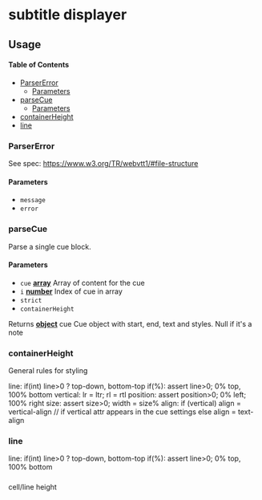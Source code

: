 # subtitle displayer

## Usage

<!-- Generated by documentation.js. Update this documentation by updating the source code. -->

#### Table of Contents

-   [ParserError](#parsererror)
    -   [Parameters](#parameters)
-   [parseCue](#parsecue)
    -   [Parameters](#parameters-1)
-   [containerHeight](#containerheight)
-   [line](#line)

### ParserError

See spec: <https://www.w3.org/TR/webvtt1/#file-structure>

#### Parameters

-   `message`  
-   `error`  

### parseCue

Parse a single cue block.

#### Parameters

-   `cue` **[array](https://developer.mozilla.org/docs/Web/JavaScript/Reference/Global_Objects/Array)** Array of content for the cue
-   `i` **[number](https://developer.mozilla.org/docs/Web/JavaScript/Reference/Global_Objects/Number)** Index of cue in array
-   `strict`  
-   `containerHeight`  

Returns **[object](https://developer.mozilla.org/docs/Web/JavaScript/Reference/Global_Objects/Object)** cue Cue object with start, end, text and styles.
                      Null if it's a note

### containerHeight

General rules for styling

line: if(int) line>0 ? top-down, bottom-top
      if(%): assert line>0; 0% top, 100% bottom
vertical: lr = ltr; rl = rtl
position: assert position>0; 0% left; 100% right
size: assert size>0; width = size%
align: if (vertical) align = vertical-align // if vertical attr appears in the cue settings
       else align = text-align

### line

line: if(int) line>0 ? top-down, bottom-top
if(%): assert line>0; 0% top, 100% bottom

### 

cell/line height
